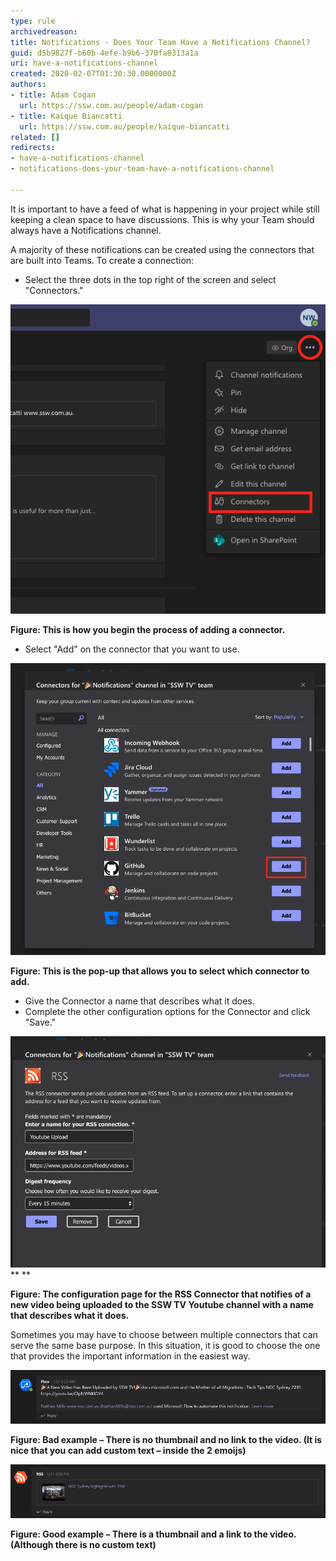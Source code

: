 ```yaml
---
type: rule
archivedreason: 
title: Notifications - Does Your Team Have a Notifications Channel?
guid: d5b9827f-b60b-4efe-b9b6-370fa8313a1a
uri: have-a-notifications-channel
created: 2020-02-07T01:30:30.0000000Z
authors:
- title: Adam Cogan
  url: https://ssw.com.au/people/adam-cogan
- title: Kaique Biancatti
  url: https://ssw.com.au/people/kaique-biancatti
related: []
redirects:
- have-a-notifications-channel
- notifications-does-your-team-have-a-notifications-channel

---
```


It is important to have a feed of what is happening in your project while still keeping a clean space to have discussions. This is why your Team should always have a Notifications channel.




A majority of these notifications can be created using the connectors that are built into Teams. To create a connection:



* Select the three dots in the top right of the screen and select "Connectors."


![](Add-a-Connector.png)



 **Figure: This is how you begin the process of adding a connector.** 






* Select "Add" on the connector that you want to use.


![](Select-a-Connector.png)



 **Figure: This is the pop-up that allows you to select which connector to add.** 






* Give the Connector a name that describes what it does.
* Complete the other configuration options for the Connector and click "Save."


![](Connector-Settings.png) **
** 


 **Figure: The configuration page for the RSS Connector that notifies of a new video being uploaded to the SSW TV Youtube channel with a name that describes what it does.** 





Sometimes you may have to choose between multiple connectors that can serve the same base purpose. In this situation, it is good to choose the one that provides the important information in the easiest way.




![](Notification-Bad-Example.png)


 **Figure: Bad example – There is no thumbnail and no link to the video. (It is nice that you can add custom text – inside the 2 emoijs)** 



![](Notification-Good-Example.png)


 **Figure: Good example – There is a thumbnail and a link to the video. (Although there is no custom text)** 


<!--endintro-->
